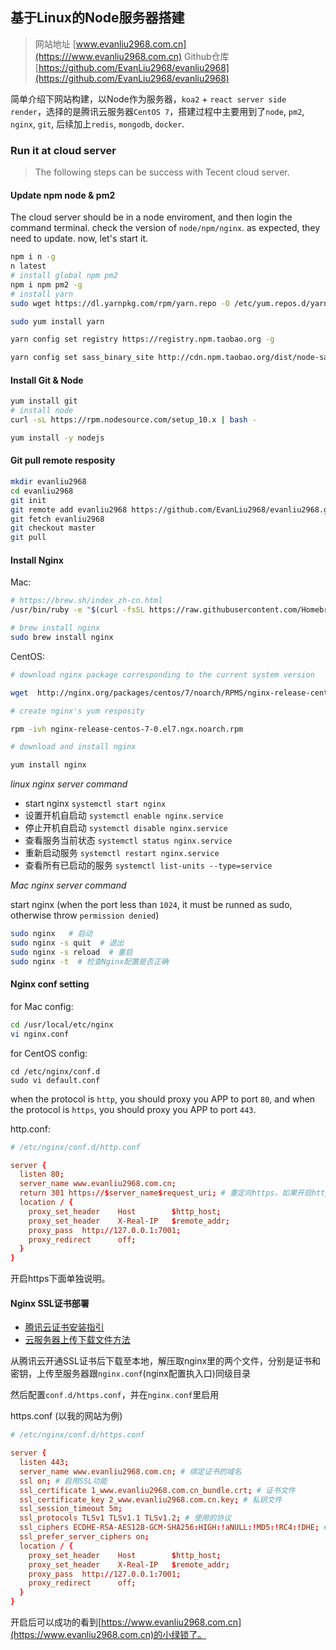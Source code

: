 ## 基于Linux的Node服务器搭建

> 网站地址 [www.evanliu2968.com.cn](https:///www.evanliu2968.com.cn)
> Github仓库 [https://github.com/EvanLiu2968/evanliu2968](https://github.com/EvanLiu2968/evanliu2968)

简单介绍下网站构建，以Node作为服务器，`koa2` + `react server side render`，选择的是腾讯云服务器`CentOS 7`，搭建过程中主要用到了`node`, `pm2`, `nginx`, `git`, 后续加上`redis`, `mongodb`, `docker`.

### Run it at cloud server

> The following steps can be success with Tecent cloud server.

#### Update npm node & pm2

The cloud server should be in a node enviroment, and then login the command terminal.
check the version of `node/npm/nginx`. as expected, they need to update.
now, let's start it.

```bash
npm i n -g
n latest
# install global npm pm2
npm i npm pm2 -g
# install yarn
sudo wget https://dl.yarnpkg.com/rpm/yarn.repo -O /etc/yum.repos.d/yarn.repo

sudo yum install yarn

yarn config set registry https://registry.npm.taobao.org -g

yarn config set sass_binary_site http://cdn.npm.taobao.org/dist/node-sass -g
```
#### Install Git & Node
```sh
yum install git
# install node
curl -sL https://rpm.nodesource.com/setup_10.x | bash -

yum install -y nodejs
```

#### Git pull remote resposity

```bash
mkdir evanliu2968
cd evanliu2968
git init
git remote add evanliu2968 https://github.com/EvanLiu2968/evanliu2968.git
git fetch evanliu2968
git checkout master
git pull
```

#### Install Nginx

Mac: 
```bash
# https://brew.sh/index_zh-cn.html
/usr/bin/ruby -e "$(curl -fsSL https://raw.githubusercontent.com/Homebrew/install/master/install)"

# brew install nginx
sudo brew install nginx
```

CentOS:
```bash
# download nginx package corresponding to the current system version

wget  http://nginx.org/packages/centos/7/noarch/RPMS/nginx-release-centos-7-0.el7.ngx.noarch.rpm

# create nginx's yum resposity

rpm -ivh nginx-release-centos-7-0.el7.ngx.noarch.rpm

# download and install nginx

yum install nginx
```


*linux nginx server command*

- start nginx `systemctl start nginx`
- 设置开机自启动 `systemctl enable nginx.service`
- 停止开机自启动 `systemctl disable nginx.service`
- 查看服务当前状态 `systemctl status nginx.service`
- 重新启动服务 `systemctl restart nginx.service`
- 查看所有已启动的服务 `systemctl list-units --type=service`

*Mac nginx server command*

start nginx (when the port less than `1024`, it must be runned as sudo, otherwise throw `permission denied`)
```bash
sudo nginx   # 启动
sudo nginx -s quit  # 退出
sudo nginx -s reload  # 重启
sudo nginx -t  # 检查Nginx配置是否正确
```

#### Nginx conf setting

for Mac config:
```bash
cd /usr/local/etc/nginx
vi nginx.conf
```

for CentOS config:
```
cd /etc/nginx/conf.d
sudo vi default.conf
```

when the protocol is `http`, you should proxy you APP to port `80`,
and when the protocol is `https`, you should proxy you APP to port `443`.

http.conf:
```conf
# /etc/nginx/conf.d/http.conf

server {
  listen 80;
  server_name www.evanliu2968.com.cn;
  return 301 https://$server_name$request_uri; # 重定向https，如果开启https的话，不开启注释掉
  location / {
    proxy_set_header	Host		$http_host;
    proxy_set_header	X-Real-IP	$remote_addr;
    proxy_pass	http://127.0.0.1:7001;
    proxy_redirect		off;
  }
}
```

开启https下面单独说明。

#### Nginx SSL证书部署

- [腾讯云证书安装指引](https://cloud.tencent.com/document/product/400/4143)
- [云服务器上传下载文件方法](http://bbs.qcloud.com/thread-24970-1-1.html)

从腾讯云开通SSL证书后下载至本地，解压取nginx里的两个文件，分别是证书和密钥，上传至服务器跟`nginx.conf`(nginx配置执入口)同级目录

然后配置`conf.d/https.conf`，并在`nginx.conf`里启用

https.conf (以我的网站为例)
```conf
# /etc/nginx/conf.d/https.conf

server {
  listen 443;
  server_name www.evanliu2968.com.cn; # 绑定证书的域名
  ssl on; # 启用SSL功能
  ssl_certificate 1_www.evanliu2968.com.cn_bundle.crt; # 证书文件
  ssl_certificate_key 2_www.evanliu2968.com.cn.key; # 私钥文件
  ssl_session_timeout 5m;
  ssl_protocols TLSv1 TLSv1.1 TLSv1.2; # 使用的协议
  ssl_ciphers ECDHE-RSA-AES128-GCM-SHA256:HIGH:!aNULL:!MD5:!RC4:!DHE; # 配置加密套件
  ssl_prefer_server_ciphers on;
  location / {
    proxy_set_header	Host		$http_host;
    proxy_set_header	X-Real-IP	$remote_addr;
    proxy_pass	http://127.0.0.1:7001;
    proxy_redirect		off;
  }
}
```

开启后可以成功的看到[https://www.evanliu2968.com.cn](https://www.evanliu2968.com.cn)的小绿锁了。
